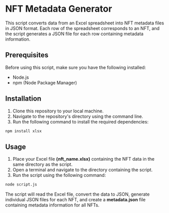 # NFT Metadata Generator

This script converts data from an Excel spreadsheet into NFT metadata files in JSON format. Each row of the spreadsheet corresponds to an NFT, and the script generates a JSON file for each row containing metadata information.

## Prerequisites

Before using this script, make sure you have the following installed:

- Node.js
- npm (Node Package Manager)

## Installation

1. Clone this repository to your local machine.
2. Navigate to the repository's directory using the command line.
3. Run the following command to install the required dependencies:

```bash
npm install xlsx
```
## Usage

1. Place your Excel file **(nft_name.xlsx)** containing the NFT data in the same directory as the script.
2. Open a terminal and navigate to the directory containing the script.
3. Run the script using the following command:

```bash
node script.js
```
The script will read the Excel file, convert the data to JSON, generate individual JSON files for each NFT, and create a **metadata.json** file containing metadata information for all NFTs.
